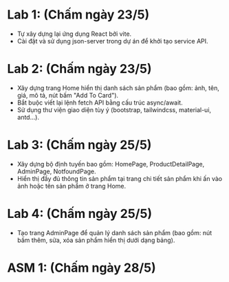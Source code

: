 # Lab 1: (Chấm ngày 23/5)

- Tự xây dựng lại ứng dụng React bởi vite.
- Cài đặt và sử dụng json-server trong dự án để khởi tạo service API.

# Lab 2: (Chấm ngày 23/5)

- Xây dựng trang Home hiển thị danh sách sản phẩm (bao gồm: ảnh, tên, giá, mô tả, nút bấm "Add To Card").
- Bắt buộc viết lại lệnh fetch API bằng cấu trúc async/await.
- Sử dụng thư viện giao diện tùy ý (bootstrap, tailwindcss, material-ui, antd...).

# Lab 3: (Chấm ngày 25/5)

- Xây dựng bộ định tuyến bao gồm: HomePage, ProductDetailPage, AdminPage, NotfoundPage.
- Hiển thị đầy đủ thông tin sản phẩm tại trang chi tiết sản phẩm khi ấn vào ảnh hoặc tên sản phẩm ở trang Home.

# Lab 4: (Chấm ngày 25/5)

- Tạo trang AdminPage để quản lý danh sách sản phẩm (bao gồm: nút bấm thêm, sửa, xóa sản phẩm hiển thị dưới dạng bảng).

# ASM 1: (Chấm ngày 28/5)

